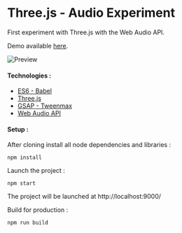 # Three.js - Audio Experiment

First experiment with Three.js with the Web Audio API.

Demo available [here](http://lab.arnaudrocca.fr/three-js-audio-experiment).

![Preview](http://lab.arnaudrocca.fr/three-js-audio-experiment/preview.gif)

#### Technologies :

* [ES6 - Babel](https://github.com/babel/babel)
* [Three.js](https://github.com/mrdoob/three.js)
* [GSAP - Tweenmax](http://greensock.com/tweenmax)
* [Web Audio API](https://webaudio.github.io/web-audio-api)

#### Setup :

After cloning install all node dependencies and libraries :
```shell
npm install
```

Launch the project :
```shell
npm start
```

The project will be launched at http://localhost:9000/

Build for production :
```shell
npm run build
```
